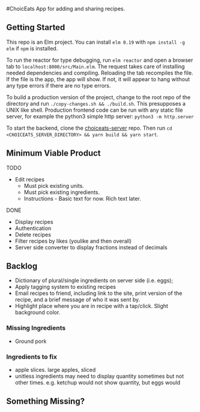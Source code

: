 #ChoicEats
App for adding and sharing recipes.

## Getting Started
This repo is an Elm project. You can install `elm 0.19` with `npm install -g elm` if `npm` is installed.

To run the reactor for type debugging, run `elm reactor` and open a browser tab to `localhost:8000/src/Main.elm`. The request takes care of installing needed dependencies and compiling. Reloading the tab recompiles the file. If the file is the app, the app will show. If not, it will appear to hang without any type errors if there are no type errors.

To build a production version of the project, change to the root repo of the directory and run `./copy-changes.sh && ./build.sh`. This presupposes a UNIX like shell. Production frontend code can be run with any static file server, for example the python3 simple http server: `python3 -m http.server`

To start the backend, clone the [choiceats-server](https://github.com/choiceats/choiceats-server) repo. Then run `cd <CHOICEATS_SERVER_DIRECTORY> && yarn build && yarn start`.


## Minimum Viable Product
TODO
* Edit recipes
  * Must pick existing units.
  * Must pick existing ingredients.
  * Instructions - Basic text for now. Rich text later.

DONE
* Display recipes
* Authentication
* Delete recipes
* Filter recipes by likes (youlike and then overall)
* Server side converter to display fractions instead of decimals

## Backlog
* Dictionary of plural/single ingredients on server side (i.e. eggs);
* Apply tagging system to existing recipes
* Email recipes to friend, including link to the site, print version of the recipe, and a brief message of who it was sent by.
* Highlight place where you are in recipe with a tap/click. Slight background color.

### Missing Ingredients
* Ground pork

### Ingredients to fix
* apple slices. large apples, sliced
* unitless ingredients may need to display quantity sometimes but not other times. e.g. ketchup would not show quantity, but eggs would

## Something Missing?
